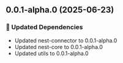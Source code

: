 ## 0.0.1-alpha.0 (2025-06-23)

### 🧱 Updated Dependencies

- Updated nest-connector to 0.0.1-alpha.0
- Updated nest-core to 0.0.1-alpha.0
- Updated utils to 0.0.1-alpha.0